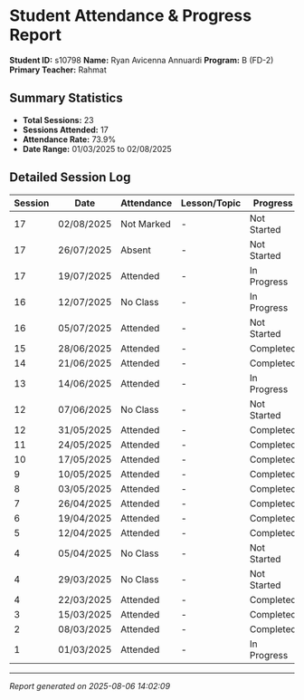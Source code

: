 # Student Attendance & Progress Report

**Student ID:** s10798
**Name:** Ryan Avicenna Annuardi
**Program:** B (FD-2)
**Primary Teacher:** Rahmat

## Summary Statistics
- **Total Sessions:** 23
- **Sessions Attended:** 17
- **Attendance Rate:** 73.9%
- **Date Range:** 01/03/2025 to 02/08/2025

## Detailed Session Log

| Session | Date | Attendance | Lesson/Topic | Progress |
|---------|------|------------|--------------|----------|
| 17 | 02/08/2025 | Not Marked | - | Not Started |
| 17 | 26/07/2025 | Absent | - | Not Started |
| 17 | 19/07/2025 | Attended | - | In Progress |
| 16 | 12/07/2025 | No Class | - | In Progress |
| 16 | 05/07/2025 | Attended | - | Not Started |
| 15 | 28/06/2025 | Attended | - | Completed |
| 14 | 21/06/2025 | Attended | - | Completed |
| 13 | 14/06/2025 | Attended | - | In Progress |
| 12 | 07/06/2025 | No Class | - | Not Started |
| 12 | 31/05/2025 | Attended | - | Completed |
| 11 | 24/05/2025 | Attended | - | Completed |
| 10 | 17/05/2025 | Attended | - | Completed |
| 9 | 10/05/2025 | Attended | - | Completed |
| 8 | 03/05/2025 | Attended | - | Completed |
| 7 | 26/04/2025 | Attended | - | Completed |
| 6 | 19/04/2025 | Attended | - | Completed |
| 5 | 12/04/2025 | Attended | - | Completed |
| 4 | 05/04/2025 | No Class | - | Not Started |
| 4 | 29/03/2025 | No Class | - | Not Started |
| 4 | 22/03/2025 | Attended | - | Completed |
| 3 | 15/03/2025 | Attended | - | Completed |
| 2 | 08/03/2025 | Attended | - | Completed |
| 1 | 01/03/2025 | Attended | - | In Progress |

---
*Report generated on 2025-08-06 14:02:09*